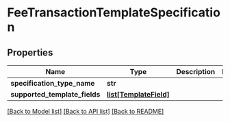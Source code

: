 # FeeTransactionTemplateSpecification


## Properties
Name | Type | Description | Notes
------------ | ------------- | ------------- | -------------
**specification_type_name** | **str** |  | 
**supported_template_fields** | [**list[TemplateField]**](TemplateField.md) |  | 

[[Back to Model list]](../README.md#documentation-for-models) [[Back to API list]](../README.md#documentation-for-api-endpoints) [[Back to README]](../README.md)


